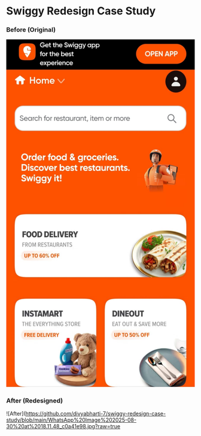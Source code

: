 
# Swiggy Redesign Case Study

### Before (Original)
![Before](https://github.com/divyabharti-7/swiggy-redesign-case-study/blob/main/WhatsApp%20Image%202025-08-30%20at%2018.11.48_8d5dcd38.jpg?raw=true)

### After (Redesigned)
![After](https://github.com/divyabharti-7/swiggy-redesign-case-study/blob/main/WhatsApp%20Image%202025-08-30%20at%2018.11.48_c0a41e98.jpg?raw=true
